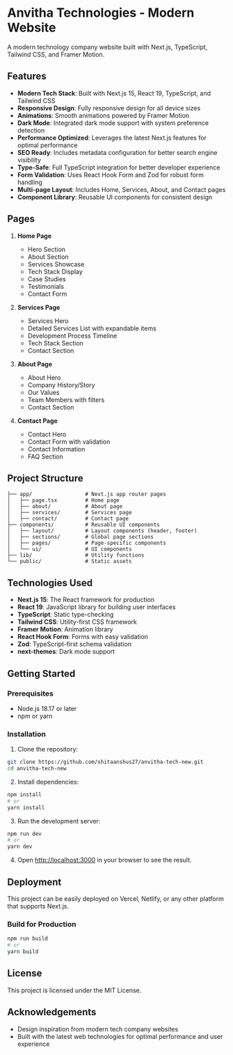 # Anvitha Technologies - Modern Website

A modern technology company website built with Next.js, TypeScript, Tailwind CSS, and Framer Motion.

## Features

- **Modern Tech Stack**: Built with Next.js 15, React 19, TypeScript, and Tailwind CSS
- **Responsive Design**: Fully responsive design for all device sizes
- **Animations**: Smooth animations powered by Framer Motion
- **Dark Mode**: Integrated dark mode support with system preference detection
- **Performance Optimized**: Leverages the latest Next.js features for optimal performance
- **SEO Ready**: Includes metadata configuration for better search engine visibility
- **Type-Safe**: Full TypeScript integration for better developer experience
- **Form Validation**: Uses React Hook Form and Zod for robust form handling
- **Multi-page Layout**: Includes Home, Services, About, and Contact pages
- **Component Library**: Reusable UI components for consistent design

## Pages

1. **Home Page**
   - Hero Section
   - About Section
   - Services Showcase
   - Tech Stack Display
   - Case Studies
   - Testimonials
   - Contact Form

2. **Services Page**
   - Services Hero
   - Detailed Services List with expandable items
   - Development Process Timeline
   - Tech Stack Section
   - Contact Section

3. **About Page**
   - About Hero
   - Company History/Story
   - Our Values
   - Team Members with filters
   - Contact Section

4. **Contact Page**
   - Contact Hero
   - Contact Form with validation
   - Contact Information
   - FAQ Section

## Project Structure

```
├── app/                 # Next.js app router pages
│   ├── page.tsx         # Home page
│   ├── about/           # About page
│   ├── services/        # Services page
│   ├── contact/         # Contact page
├── components/          # Reusable UI components
│   ├── layout/          # Layout components (header, footer)
│   ├── sections/        # Global page sections
│   ├── pages/           # Page-specific components
│   └── ui/              # UI components
├── lib/                 # Utility functions
└── public/              # Static assets
```

## Technologies Used

- **Next.js 15**: The React framework for production
- **React 19**: JavaScript library for building user interfaces
- **TypeScript**: Static type-checking
- **Tailwind CSS**: Utility-first CSS framework
- **Framer Motion**: Animation library
- **React Hook Form**: Forms with easy validation
- **Zod**: TypeScript-first schema validation
- **next-themes**: Dark mode support

## Getting Started

### Prerequisites

- Node.js 18.17 or later
- npm or yarn

### Installation

1. Clone the repository:
```bash
git clone https://github.com/shitaanshus27/anvitha-tech-new.git
cd anvitha-tech-new
```

2. Install dependencies:
```bash
npm install
# or
yarn install
```

3. Run the development server:
```bash
npm run dev
# or
yarn dev
```

4. Open [http://localhost:3000](http://localhost:3000) in your browser to see the result.

## Deployment

This project can be easily deployed on Vercel, Netlify, or any other platform that supports Next.js.

### Build for Production

```bash
npm run build
# or
yarn build
```

## License

This project is licensed under the MIT License.

## Acknowledgements

- Design inspiration from modern tech company websites
- Built with the latest web technologies for optimal performance and user experience